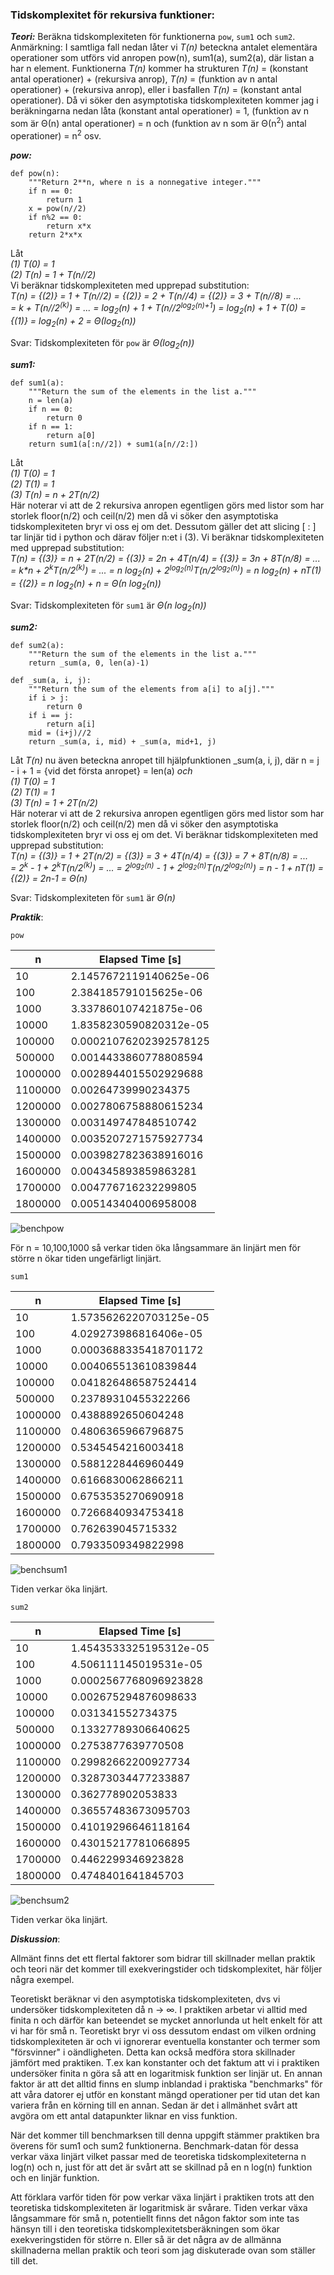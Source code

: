 ### Tidskomplexitet för rekursiva funktioner:

***Teori:*** Beräkna tidskomplexiteten för funktionerna <code>pow</code>, <code>sum1</code> och <code>sum2</code>.\
Anmärkning: I samtliga fall nedan låter vi <i>T(n)</i> beteckna antalet elementära operationer som utförs vid anropen pow(n), sum1(a), sum2(a),
där listan a har n element.
Funktionerna <i>T(n)</i> kommer ha strukturen <i>T(n)</i> = (konstant antal operationer) + (rekursiva anrop),
<i>T(n)</i> = (funktion av n antal operationer) + (rekursiva anrop), eller i basfallen
<i>T(n)</i> = (konstant antal operationer). Då vi söker den asymptotiska tidskomplexiteten kommer jag i beräkningarna nedan låta
(konstant antal operationer) = 1, (funktion av n som är &Theta;(n) antal operationer) = n och
(funktion av n som är &Theta;(n<sup>2</sup>) antal operationer) = n<sup>2</sup> osv.

***pow:*** 
<pre><code>def pow(n):
	"""Return 2**n, where n is a nonnegative integer."""
	if n == 0:
		return 1
	x = pow(n//2)
	if n%2 == 0:
		return x*x
	return 2*x*x
</code></pre>
Låt\
<i>(1) T(0) = 1\
(2) T(n) = 1 + T(n//2)</i>\
Vi beräknar tidskomplexiteten med upprepad substitution:\
<i>T(n) = {(2)} = 1 + T(n//2) = {(2)} = 2 + T(n//4) = {(2)} = 3 + T(n//8) = ...\
= k + T(n//2<sup>(k)</sup>) = ... = log<sub>2</sub>(n) + 1 + T(n//2<sup>log<sub>2</sub>(n)+1</sup>) = log<sub>2</sub>(n) + 1 + T(0) =
 {(1)} = log<sub>2</sub>(n) + 2 
= &Theta;(log<sub>2</sub>(n))
</i>

Svar: Tidskomplexiteten för <code>pow</code> är <i>&Theta;(log<sub>2</sub>(n))</i>

***sum1:*** 
<pre><code>def sum1(a):
	"""Return the sum of the elements in the list a."""
	n = len(a)
	if n == 0:
		return 0
	if n == 1:
		return a[0]
	return sum1(a[:n//2]) + sum1(a[n//2:])
</code></pre>
Låt\
<i>(1) T(0) = 1\
(2) T(1) = 1\
(3) T(n) = n + 2T(n/2)</i>\
Här noterar vi att de 2 rekursiva anropen egentligen görs med listor som har storlek floor(n/2) och ceil(n/2) men
då vi söker den asymptotiska tidskomplexiteten bryr vi oss ej om det. Dessutom gäller det att
slicing [ : ] tar linjär tid i python och därav följer n:et i (3).
Vi beräknar tidskomplexiteten med upprepad substitution:\
<i>T(n) = {(3)} = n + 2T(n/2) = {(3)} = 2n + 4T(n/4) = {(3)} = 3n + 8T(n/8) = ...\
= k*n + 2<sup>k</sup>T(n/2<sup>(k)</sup>) = ... = n log<sub>2</sub>(n) + 2<sup>log<sub>2</sub>(n)</sup>T(n/2<sup>log<sub>2</sub>(n)</sup>)
= n log<sub>2</sub>(n) + nT(1) =
 {(2)} = n log<sub>2</sub>(n) + n = &Theta;(n log<sub>2</sub>(n))
</i>

Svar: Tidskomplexiteten för <code>sum1</code> är <i>&Theta;(n log<sub>2</sub>(n))</i> 

***sum2:*** 

<pre><code>def sum2(a):
	"""Return the sum of the elements in the list a."""
	return _sum(a, 0, len(a)-1)

def _sum(a, i, j):
	"""Return the sum of the elements from a[i] to a[j]."""
	if i > j:
		return 0
	if i == j:
		return a[i]
	mid = (i+j)//2
	return _sum(a, i, mid) + _sum(a, mid+1, j)
</code></pre>

Låt <i>T(n)</i> nu även beteckna anropet till hjälpfunktionen _sum(a, i, j), där n = j - i + 1 = {vid det första anropet} = len(a)
<i> och \
(1) T(0) = 1\
(2) T(1) = 1\
(3) T(n) = 1 + 2T(n/2)</i>\
Här noterar vi att de 2 rekursiva anropen egentligen görs med listor som har storlek floor(n/2) och ceil(n/2) men
då vi söker den asymptotiska tidskomplexiteten bryr vi oss ej om det. 
Vi beräknar tidskomplexiteten med upprepad substitution:\
<i>T(n) = {(3)} = 1 + 2T(n/2) = {(3)} = 3 + 4T(n/4) = {(3)} = 7 + 8T(n/8) = ...\
= 2<sup>k</sup> - 1 + 2<sup>k</sup>T(n/2<sup>(k)</sup>) = ... = 2<sup>log<sub>2</sub>(n)</sup> - 1 + 2<sup>log<sub>2</sub>(n)</sup>T(n/2<sup>log<sub>2</sub>(n)</sup>) = n - 1 + nT(1) =
 {(2)} = 2n-1 = &Theta;(n)
</i>

Svar: Tidskomplexiteten för <code>sum1</code> är <i>&Theta;(n)</i>

***Praktik***:

<code>pow</code>


| n       | Elapsed Time [s]       |
|---------|------------------------|
| 10      | 2.1457672119140625e-06 |
| 100     | 2.384185791015625e-06  |
| 1000    | 3.337860107421875e-06  |
| 10000   | 1.8358230590820312e-05 |
| 100000  | 0.00021076202392578125 |
| 500000  | 0.0014433860778808594  |
| 1000000 | 0.0028944015502929688  |
| 1100000 | 0.00264739990234375    |
| 1200000 | 0.0027806758880615234  |
| 1300000 | 0.003149747848510742   |
| 1400000 | 0.0035207271575927734  |
| 1500000 | 0.0039827823638916016  |
| 1600000 | 0.004345893859863281   |
| 1700000 | 0.004776716232299805   |
| 1800000 | 0.005143404006958008   |

![benchpow](benchpow.png)

För n = 10,100,1000 så verkar tiden öka långsammare än linjärt
men för större n ökar tiden ungefärligt linjärt.

<code>sum1</code>

| n       | Elapsed Time [s]       |
|---------|------------------------|
| 10      | 1.5735626220703125e-05 |
| 100     | 4.029273986816406e-05  |
| 1000    | 0.0003688335418701172  |
| 10000   | 0.004065513610839844   |
| 100000  | 0.041826486587524414   |
| 500000  | 0.23789310455322266    |
| 1000000 | 0.4388892650604248     |
| 1100000 | 0.4806365966796875     |
| 1200000 | 0.5345454216003418     |
| 1300000 | 0.5881228446960449     |
| 1400000 | 0.6166830062866211     |
| 1500000 | 0.6753535270690918     |
| 1600000 | 0.7266840934753418     |
| 1700000 | 0.762639045715332      |
| 1800000 | 0.7933509349822998     |

![benchsum1](benchsum1.png)

Tiden verkar öka linjärt.

<code>sum2</code>

| n       | Elapsed Time [s]       |
|---------|------------------------|
| 10      | 1.4543533325195312e-05 |
| 100     | 4.506111145019531e-05  |
| 1000    | 0.0002567768096923828  |
| 10000   | 0.002675294876098633   |
| 100000  | 0.031341552734375      |
| 500000  | 0.13327789306640625    |
| 1000000 | 0.2753877639770508     |
| 1100000 | 0.29982662200927734    |
| 1200000 | 0.32873034477233887    |
| 1300000 | 0.362778902053833      |
| 1400000 | 0.36557483673095703    |
| 1500000 | 0.41019296646118164    |
| 1600000 | 0.43015217781066895    |
| 1700000 | 0.4462299346923828     |
| 1800000 | 0.4748401641845703     |

![benchsum2](benchsum2.png)

Tiden verkar öka linjärt.

***Diskussion***:

Allmänt finns det ett flertal faktorer som bidrar till skillnader mellan praktik och teori när det kommer till 
exekveringstider och tidskomplexitet, här följer några exempel.

Teoretiskt beräknar vi den asymptotiska tidskomplexiteten, dvs vi undersöker
tidskomplexiteten då n &rarr; &infin;. I praktiken arbetar vi alltid med finita n och därför kan beteendet se mycket
annorlunda ut helt enkelt för att vi har för små n. Teoretiskt bryr vi oss dessutom endast om vilken
ordning tidskomplexiteten är och vi ignorerar eventuella konstanter och termer som "försvinner" i oändligheten. 
Detta kan också medföra stora skillnader jämfört med praktiken. T.ex kan konstanter och det faktum att vi i praktiken undersöker
finita n göra så att en logaritmisk funktion ser linjär ut. En annan faktor är att det alltid finns en slump inblandad i praktiska
"benchmarks" för att våra datorer ej utför en konstant mängd operationer per tid utan det kan variera från en körning till en annan.
Sedan är det i allmänhet svårt att avgöra om ett antal datapunkter liknar en viss funktion. 
 

När det kommer till benchmarksen till denna uppgift stämmer praktiken bra överens för 
sum1 och sum2 funktionerna. Benchmark-datan för dessa verkar växa linjärt vilket passar med de teoretiska 
tidskomplexiteterna n log(n) och n, just för att det är svårt att se skillnad på
en n log(n) funktion och en linjär funktion. 


Att förklara varför tiden för pow verkar växa linjärt i praktiken trots att den teoretiska tidskomplexiteten är 
logaritmisk är svårare. Tiden verkar växa långsammare för små n, potentiellt finns det någon faktor som inte tas hänsyn till 
i den teoretiska tidskomplexitetsberäkningen som ökar exekveringstiden för större n. Eller så är det några av de allmänna 
skillnaderna mellan praktik och teori som jag diskuterade ovan som ställer till det. 

